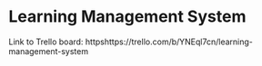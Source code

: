 # Learning Management System

Link to Trello board: httpshttps://trello.com/b/YNEql7cn/learning-management-system

